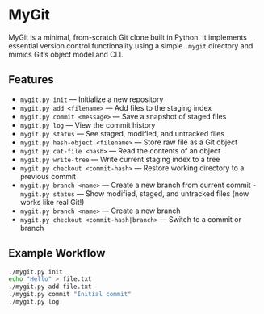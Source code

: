 # MyGit

MyGit is a minimal, from-scratch Git clone built in Python. It implements essential version control functionality using a simple `.mygit` directory and mimics Git’s object model and CLI.

## Features

- `mygit.py init` — Initialize a new repository
- `mygit.py add <filename>` — Add files to the staging index
- `mygit.py commit <message>` — Save a snapshot of staged files
- `mygit.py log` — View the commit history
- `mygit.py status` — See staged, modified, and untracked files
- `mygit.py hash-object <filename>` — Store raw file as a Git object
- `mygit.py cat-file <hash>` — Read the contents of an object
- `mygit.py write-tree` — Write current staging index to a tree
- `mygit.py checkout <commit-hash>` — Restore working directory to a previous commit
- `mygit.py branch <name>` — Create a new branch from current commit
-` mygit.py status` — Show modified, staged, and untracked files (now works like real Git!)
- `mygit.py branch <name>` — Create a new branch
- `mygit.py checkout <commit-hash|branch>` — Switch to a commit or branch


## Example Workflow

```bash
./mygit.py init
echo "Hello" > file.txt
./mygit.py add file.txt
./mygit.py commit "Initial commit"
./mygit.py log

